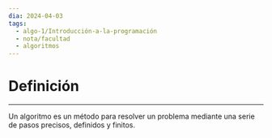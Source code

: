 ```yaml
---
dia: 2024-04-03
tags:
  - algo-1/Introducción-a-la-programación
  - nota/facultad
  - algoritmos
---
```

# Definición
---
Un algoritmo es un método para resolver un problema mediante una serie de pasos precisos, definidos y finitos.